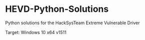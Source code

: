 # HEVD-Python-Solutions
Python solutions for the HackSysTeam Extreme Vulnerable Driver

Target: Windows 10 x64 v1511
